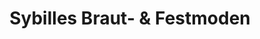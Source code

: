 ---
title: "Sybilles Braut- & Festmoden"
url: /bad-salzungen/sybilles-braut-und-festmoden/
shop: Kleidung
---